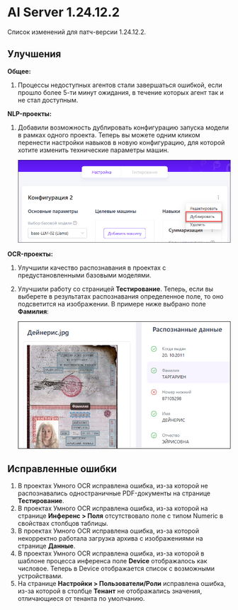 # AI Server 1.24.12.2

Список изменений для патч-версии 1.24.12.2.

## Улучшения 


**Общее:**

1. Процессы недоступных агентов стали завершаться ошибкой, если прошло более 5-ти минут ожидания, в течение которых агент так и не стал доступным.

**NLP-проекты:**

1. Добавили возможность дублировать конфигурацию запуска модели в рамках одного проекта. Теперь вы можете одним кликом перенести настройки навыков в новую конфигурацию, для которой хотите изменить технические параметры машин.

   ![](<../../../release-notes/resources/ai-server/1.24.12.2/duplicate-config.png>)
  

**OCR-проекты:**

1. Улучшили качество распознавания в проектах с предустановленными базовыми моделями. 
1. Улучшили работу со страницей **Тестирование**. Теперь, если вы выберете в результатах распознавания определенное поле, то оно подсветится на изображении. В примере ниже выбрано поле **Фамилия**:

   ![](<../../../release-notes/resources/ai-server/1.24.12.2/testing-results.png>)


## Исправленные ошибки

1. В проектах Умного OCR исправлена ошибка, из-за которой не распознавались одностраничные PDF-документы на странице **Тестирование**. 
1. В проектах Умного OCR исправлена ошибка, из-за которой на странице **Инференс > Поля** отсутствовало поле с типом Numeric в свойствах столбцов таблицы.
1. В проектах Умного OCR исправлена ошибка, из-за которой некорректно работала загрузка архива с изображениями на странице **Данные**. 
1. В проектах Умного OCR исправлена ошибка, из-за которой в шаблоне процесса инференса поле **Device** отображалось как числовое. Теперь в Device отображается список с возможными устройствами.
1. На странице **Настройки > Пользователи/Роли** исправлена ошибка, из-за которой в столбце **Тенант** не отображались значения, отличающиеся от тенанта по умолчанию.





